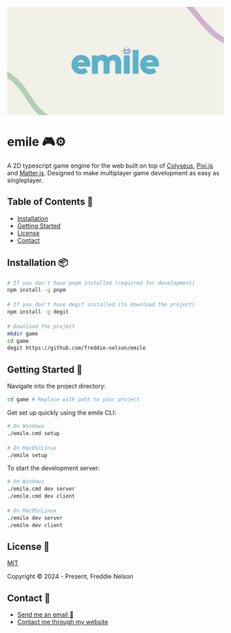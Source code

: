 ![emile](https://raw.githubusercontent.com/freddie-nelson/emile/main/logo.webp)

# emile 🎮⚙

A 2D typescript game engine for the web built on top of [Colyseus](https://colyseus.io), [Pixi.js](https://pixijs.com/) and [Matter.js](https://brm.io/matter-js/). Designed to make multiplayer game development as easy as singleplayer.

## Table of Contents 📰

- [Installation](#installation)
- [Getting Started](#getting-started)
- [License](#license)
- [Contact](#contact)

## Installation 📦

```bash
# If you don't have pnpm installed (required for development)
npm install -g pnpm

# If you don't have degit installed (to download the project)
npm install -g degit

# Download the project
mkdir game
cd game
degit https://github.com/freddie-nelson/emile
```

## Getting Started 🚀

Navigate into the project directory:

```bash
cd game # Replace with path to your project
```

Get set up quickly using the emile CLI:

```bash
# On Windows
./emile.cmd setup

# On MacOS/Linux
./emile setup
```

To start the development server:

```bash
# On Windows
./emile.cmd dev server
./emile.cmd dev client

# On MacOS/Linux
./emile dev server
./emile dev client
```

## License 📜

[MIT](./LICENSE)

Copyright © 2024 - Present, Freddie Nelson

## Contact 📧

- [Send me an email 📧](mailto:freddie@freddienelson.co.uk)
- [Contact me through my website](https://freddienelson.co.uk)
